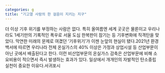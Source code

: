 ```yaml
---
categories: g
title: "기고열 사람의 한 걸음이 지키는 지구"
---
```

더 이상 기후 위기를 부정하는 사람은 없다. 특히 올여름엔 세계 곳곳은 물론이고 우리나라도 1세기만의 기록적인 폭우로 서울 도심 한복판이 잠기는 등 기후변화에 직격탄을 맞았다. 막연한 미래의 문제로 여겼던 ‘기후위기’가 이젠 눈앞의 현실이 됐다.2021년 환경백서에 따르면 우리나라 전체 온실가스의 40% 이상은 가정과 상업시설 등 산업부문이 아닌 곳에서 배출된다고 한다. 이런 비산업부문의 온실가스 감축은 산업부문에 비해 소요비용이 적으면서 즉시 발생하는 효과가 있다. 일상에서 개개인의 자발적인 탄소중립 실천이 중요한 이유다.서귀포시
